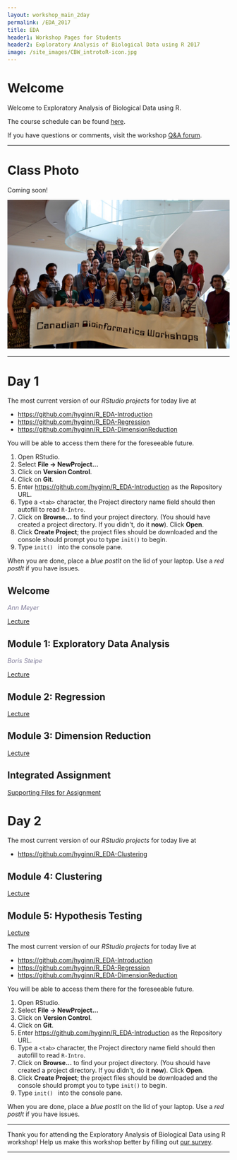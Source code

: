 ```yaml
---
layout: workshop_main_2day
permalink: /EDA_2017
title: EDA
header1: Workshop Pages for Students
header2: Exploratory Analysis of Biological Data using R 2017
image: /site_images/CBW_introtoR-icon.jpg
---
```


# Welcome <a id="welcome"></a>

Welcome to Exploratory Analysis of Biological Data using R.  

The course schedule can be found [here](https://bioinformaticsdotca.github.io/eda_2017_schedule). 

If you have questions or comments, visit the workshop [Q&A forum](https://noteapp.com/EDA2017).

***

# Class Photo

Coming soon!
 
<img src="https://github.com/bioinformaticsdotca/EDA_2017/blob/master/CBW-June-13.jpeg?raw=true" alt="Class Photo" width="750" />


***

# Day 1 <a id="day1"></a>

The most current version of our *RStudio projects* for today live at 

* <https://github.com/hyginn/R_EDA-Introduction>
* <https://github.com/hyginn/R_EDA-Regression>
* <https://github.com/hyginn/R_EDA-DimensionReduction>

You will be able to access them there for the foreseeable future.

1. Open RStudio.
2. Select **File → NewProject...**
3. Click on **Version Control**.
4. Click on **Git**.
5. Enter https://github.com/hyginn/R_EDA-Introduction as the Repository URL.
6. Type a `<tab>` character, the Project directory name field should then autofill to read `R-Intro`.
7. Click on **Browse...** to find your project directory. (You should have created a project directory. If you didn't, do it **now**). Click **Open**.
8. Click **Create Project**; the project files should be downloaded and the console should prompt you to type `init()` to begin.
9. Type `init() ` into the console pane.

When you are done, place a _blue postIt_ on the lid of your laptop. Use a _red postIt_ if you have issues.

## Welcome

*<font color="#827e9c">Ann Meyer</font>*

[Lecture](https://bioinformatics.ca/eda-2017-mod0)  

## Module 1: Exploratory Data Analysis

*<font color="#827e9c">Boris Steipe</font>* 

[Lecture](https://bioinformatics.ca/eda-2017-mod1)  

## Module 2: Regression
[Lecture](https://bioinformatics.ca/eda-2017-mod2)  

## Module 3: Dimension Reduction
[Lecture](https://bioinformatics.ca/eda-2017-mod3)  

## Integrated Assignment

[Supporting Files for Assignment](https://github.com/bioinformaticsdotca/EDA_2017/raw/master/CBW%20EDA%20Integrated%20Assg%20June2017-v2.tar.gz)

# Day 2 <a id="day2"></a>

The most current version of our *RStudio projects* for today live at 

* <https://github.com/hyginn/R_EDA-Clustering>

## Module 4: Clustering
[Lecture](https://bioinformatics.ca/eda-2017-mod4)  

## Module 5: Hypothesis Testing
[Lecture](https://bioinformatics.ca/eda-2017-mod5)  

The most current version of our *RStudio projects* for today live at 

* <https://github.com/hyginn/R_EDA-Introduction>
* <https://github.com/hyginn/R_EDA-Regression>
* <https://github.com/hyginn/R_EDA-DimensionReduction>


You will be able to access them there for the foreseeable future.

1. Open RStudio.
2. Select **File → NewProject...**
3. Click on **Version Control**.
4. Click on **Git**.
5. Enter https://github.com/hyginn/R_EDA-Introduction as the Repository URL.
6. Type a `<tab>` character, the Project directory name field should then autofill to read `R-Intro`.
7. Click on **Browse...** to find your project directory. (You should have created a project directory. If you didn't, do it **now**). Click **Open**.
8. Click **Create Project**; the project files should be downloaded and the console should prompt you to type `init()` to begin.
9. Type `init() ` into the console pane.

When you are done, place a _blue postIt_ on the lid of your laptop. Use a _red postIt_ if you have issues.

***

Thank you for attending the Exploratory Analysis of Biological Data using R workshop! Help us make this workshop better by filling out [our survey](https://goo.gl/forms/l94qnJll3ThS7EV02).

***

